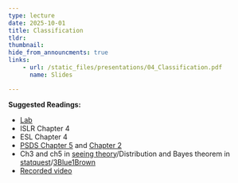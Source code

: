 ```yaml
---
type: lecture
date: 2025-10-01
title: Classification
tldr: 
thumbnail: 
hide_from_announcments: true
links: 
    - url: /static_files/presentations/04_Classification.pdf
      name: Slides

---
```

**Suggested Readings:**
- [Lab](https://github.com/phonchi/nsysu-math524/blob/main/static_files/presentations/Ch04-classification-lab-zh.ipynb)
- ISLR Chapter 4
- ESL Chapter 4
- [PSDS Chapter 5](https://github.com/gedeck/practical-statistics-for-data-scientists/blob/master/python/notebooks/Chapter%205%20-%20Classification.ipynb) and [Chapter 2](https://github.com/gedeck/practical-statistics-for-data-scientists/blob/master/python/notebooks/Chapter%202%20-%20Data%20and%20sampling%20distributions.ipynb)
- Ch3 and ch5 in [seeing theory](https://seeing-theory.brown.edu/#secondPage/chapter5)/Distribution and Bayes theorem in [statquest](https://www.youtube.com/watch?v=qBigTkBLU6g&list=PLblh5JKOoLUK0FLuzwntyYI10UQFUhsY9)/[3Blue1Brown](https://www.3blue1brown.com/topics/probability)
- [Recorded video](https://www.youtube.com/playlist?list=PLHNZtBNWQ-86o54cIAZDsEQH85i1Sf8XT)
 
